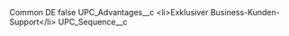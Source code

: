<?xml version="1.0" encoding="UTF-8"?>
<CustomMetadata xmlns="http://soap.sforce.com/2006/04/metadata" xmlns:xsi="http://www.w3.org/2001/XMLSchema-instance" xmlns:xsd="http://www.w3.org/2001/XMLSchema">
    <label>Common DE</label>
    <protected>false</protected>
    <values>
        <field>UPC_Advantages__c</field>
        <value xsi:type="xsd:string">&lt;li&gt;Exklusiver Business-Kunden-Support&lt;/li&gt;</value>
    </values>
    <values>
        <field>UPC_Sequence__c</field>
        <value xsi:nil="true"/>
    </values>
</CustomMetadata>
